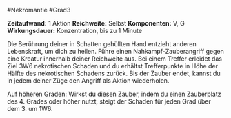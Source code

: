 #Nekromantie #Grad3

**Zeitaufwand:** 1 Aktion
**Reichweite:** Selbst
**Komponenten:** V, G
**Wirkungsdauer:** Konzentration, bis zu 1 Minute

Die Berührung deiner in Schatten gehüllten Hand entzieht anderen Lebenskraft, um dich zu heilen. Führe einen Nahkampf-Zauberangriff gegen eine Kreatur innerhalb deiner Reichweite aus. Bei einem Treffer erleidet das Ziel 3W6 nekrotischen Schaden und du erhältst Trefferpunkte in Höhe der Hälfte des nekrotischen Schadens zurück. Bis der Zauber endet, kannst du in jedem deiner Züge den Angriff als Aktion wiederholen.

Auf höheren Graden: Wirkst du diesen Zauber, indem du einen Zauberplatz des 4. Grades oder höher nutzt, steigt der Schaden für jeden Grad über dem 3. um 1W6.